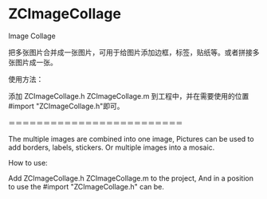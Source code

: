 # ZCImageCollage

Image Collage


把多张图片合并成一张图片，可用于给图片添加边框，标签，贴纸等。或者拼接多张图片成一张。


使用方法：

添加 ZCImageCollage.h ZCImageCollage.m 到工程中，并在需要使用的位置#import "ZCImageCollage.h"即可。


＝＝＝＝＝＝＝＝＝＝＝＝＝＝＝＝＝＝＝＝＝＝＝＝＝

The multiple images are combined into one image,
Pictures can be used to add borders, labels, stickers.
Or multiple images into a mosaic.


How to use:

Add ZCImageCollage.h ZCImageCollage.m to the project,
And in a position to use the #import "ZCImageCollage.h" can be.
